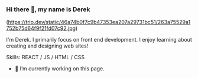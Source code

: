 ### Hi there 👋, my name is Derek

(https://trio.dev/static/46a74b0f7c9b47353ea207a29731bc51/263a75529a1752b75d64f9f21fd07c92.jpg)

I'm Derek. I primarily focus on front end development. I enjoy learning about creating and designing web sites!

Skills:  REACT / JS / HTML / CSS

- 🔭 I’m currently working on this page. 





